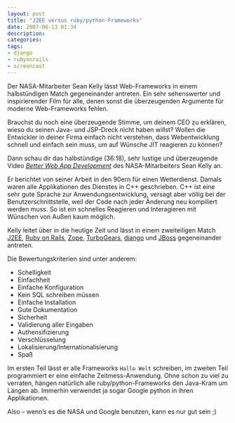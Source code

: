 ```yaml
---
layout: post
title: "J2EE versus ruby/python-Frameworks"
date: 2007-06-13 01:34
description: 
categories:
tags: 
- django
- rubyonrails
- screencast
---
```


Der NASA-Mitarbeiter Sean Kelly lässt Web-Frameworks in einem halbstündigen Match gegeneinander antreten. Ein sehr sehenswerter und inspirierender Film für alle, denen sonst die überzeugenden Argumente für moderne Web-Frameworks fehlen.

<!-- more -->

Brauchst du noch eine überzeugende Stimme, um deinem CEO zu erklären, wieso du seinen Java- und JSP-Dreck nicht haben willst? Wollen die Entwickler in deiner Firma einfach nicht verstehen, dass Webentwicklung schnell und einfach sein muss, um auf Wünsche JIT reagieren zu können?

Dann schau dir das halbstündige (36:18), sehr lustige und überzeugende Video <cite>[Better Web App Development](http://oodt.jpl.nasa.gov/better-web-app.mov)</cite> des NASA-Mitarbeiters Sean Kelly an.

Er berichtet von seiner Arbeit in den 90ern für einen Wetterdienst. Damals waren alle Applikationen des Dienstes in C++ geschrieben. C++ ist eine sehr gute Sprache zur Anwendungsentwicklung, versagt aber völlig bei der Benutzerschnittstelle, weil der Code nach jeder Änderung neu kompiliert werden muss. So ist ein schnelles Reagieren und Interagieren mit Wünschen von Außen kaum möglich.

Kelly leitet über in die heutige Zeit und lässt in einem zweiteiligen Match [J2EE](http://java.sun.com/javaee/ "Java EE at a Glance"), [Ruby on Rails]("http://rubyonrails.com/"), [Zope](http://www.zope.de/ "Zope - der objektorientierte Webapplikationsserver"), [TurboGears](http://www.turbogears.org/ "TurboGears: Front-to-Back Web Development"), [django](http://www.djangoproject.com/ "Django | The Web framework for perfectionists with deadlines") und [JBoss](http://www.jboss.com/ "JBoss.com - JBoss a division of Red Hat") gegeneinander antreten.

Die Bewertungskriterien sind unter anderem:

* Schelligkeit
* Einfachheit
* Einfache Konfiguration
* Kein SQL schreiben müssen
* Einfache Installation
* Gute Dokumentation
* Sicherheit
* Validierung aller Eingaben
* Authensifizierung
* Verschlüsselung
* Lokalisierung/Internationalisierung
* Spaß

Im ersten Teil lässt er alle Frameworks `Hallo Welt` schreiben, im zweiten Teil programmiert er eine einfache Zeitmess-Anwendung. Ohne schon zu viel zu verraten, hängen natürlich alle ruby/python-Frameworks den Java-Kram um Längen ab. Immerhin verwendet ja sogar Google python in ihren Applikationen.

Also – wenn’s es die NASA und Google benutzen, kann es nur gut sein ;)
